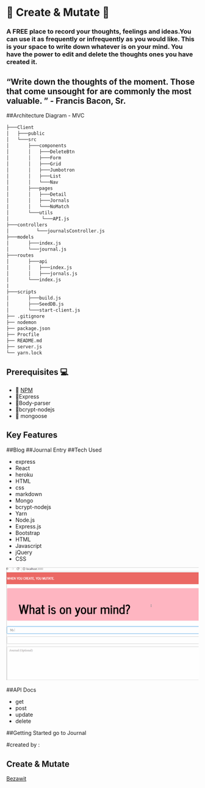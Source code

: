 #    :scroll: Create & Mutate :scroll:

### A FREE place to record your thoughts, feelings and ideas.You can use it as frequently or infrequently as you would like. This is your space to write down whatever is on your mind. You have the power to edit and delete the thoughts ones you have created it.

## “Write down the thoughts of the moment. Those that come unsought for are commonly the most valuable. ”   - Francis Bacon, Sr.





  ##Architecture Diagram - MVC

  ```
  ├───Client
  │   ├───public
  │   └───src
  │       ├───components
  │       │   ├───DeleteBtn
  │       │   ├───Form
  │       │   ├───Grid
  │       │   ├───Jumbotron
  │       │   ├───List
  │       │   └───Nav
  │       ├───pages
  │       │   ├───Detail
  │       │   ├───Jornals
  │       │   └───NoMatch
  │       └───utils
  │            └───API.js
  ├───controllers
  │          └───journalsController.js
  ├───models
  │       ├───index.js
  │       └───journal.js
  ├───routes
  │       ├───api
  │       │   ├───index.js
  │       │   ├───jornals.js
  │       └───index.js
  |
  ├───scripts
  │       ├───build.js
  │       ├───SeedDB.js
  │       └───start-client.js
  ├── .gitignore
  ├── nodemon
  ├── package.json
  ├── Procfile
  ├── README.md
  ├── server.js
  └── yarn.lock

  ```
## Prerequisites :computer:
- :link: [NPM](https://docs.npmjs.com)  
- :link:Express
- :link:Body-parser
- :link:bcrypt-nodejs
- :link: mongoose

## Key Features
##Blog
##Journal Entry
##Tech Used
- express
- React
- heroku
- HTML
- css
- markdown
- Mongo
- bcrypt-nodejs
- Yarn
- Node.js
- Express.js
- Bootstrap
- HTML
- Javascript
- jQuery
- CSS



![Illustration](demo.gif)


##API Docs
- get
- post
- update
- delete

##Getting Started
go to Journal

#created by :
## Create & Mutate
[Bezawit](https://docs.npmjs.com)  

